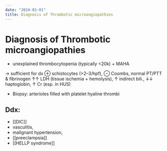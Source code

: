 ```yaml
---
date: "2024-01-01"
title: Diagnosis of Thrombotic microangiopathies
---
```


# Diagnosis of Thrombotic microangiopathies

* unexplained thrombocytopenia (typically <20k) + MAHA

→ sufficient for dx ⊕ schistocytes (>2–3/hpf), ⊖ Coombs, normal PT/PTT & fibrinogen ↑↑ LDH (tissue ischemia + hemolysis), ↑ indirect bili., ↓↓ haptoglobin, ↑ Cr (esp. in HUS)

* Biopsy: arterioles filled with platelet hyaline thrombi

## Ddx:

* [[DIC]]
* vasculitis,
* malignant hypertension,
* [[preeclampsia]]
* [[HELLP syndrome]]
